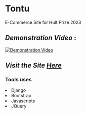 # Tontu
E-Commerce Site for Hult Prize 2023

## _Demonstration Video_ :

[![Demonstration Video](https://img.youtube.com/vi/WlZM174v3lg/0.jpg)](http://www.youtube.com/watch?v=WlZM174v3lg)
## _Visit the Site_ [_*Here*_](https://tontu.pythonanywhere.com/)

### Tools uses 
<li>Django</li>
<li>Bootstrap</li>
<li> Javascripts </li>
<li> JQuery </li>